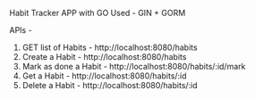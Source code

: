 Habit Tracker APP with GO
Used - GIN + GORM

APIs -
 1) GET list of Habits -  http://localhost:8080/habits
 2) Create a Habit - http://localhost:8080/habits
 3) Mark as done a Habit - http://localhost:8080/habits/:id/mark
 4) Get a Habit - http://localhost:8080/habits/:id
 5) Delete a Habit - http://localhost:8080/habits/:id
